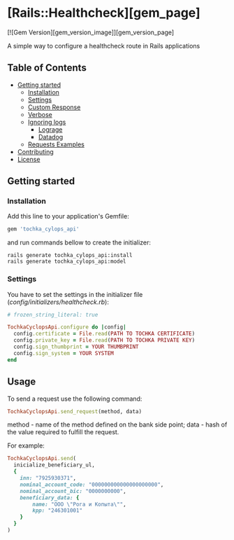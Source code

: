 # [Rails::Healthcheck][gem_page]

[![Gem Version][gem_version_image]][gem_version_page]

A simple way to configure a healthcheck route in Rails applications

## Table of Contents

- [Getting started](#getting-started)
  - [Installation](#installation)
  - [Settings](#settings)
  - [Custom Response](#custom-response)
  - [Verbose](#verbose)
  - [Ignoring logs](#ignoring-logs)
    - [Lograge](#lograge)
    - [Datadog](#datadog)
  - [Requests Examples](#requests-examples)
- [Contributing](#contributing)
- [License](#license)

## Getting started

### Installation

Add this line to your application's Gemfile:

```ruby
gem 'tochka_cylops_api'
```

and run commands bellow to create the initializer:

```
rails generate tochka_cylops_api:install
rails generate tochka_cylops_api:model
```

### Settings

You have to set the settings in the initializer file (_config/initializers/healthcheck.rb_):

```ruby
# frozen_string_literal: true

TochkaCyclopsApi.configure do |config|
  config.certificate = File.read(PATH TO TOCHKA CERTIFICATE)
  config.private_key = File.read(PATH TO TOCHKA PRIVATE KEY)
  config.sign_thumbprint = YOUR THUMBPRINT
  config.sign_system = YOUR SYSTEM
end
```

## Usage

To send a request use the following command:
```ruby
TochkaCyclopsApi.send_request(method, data)
```
method - name of the method defined on the bank side point;
data - hash of the value required to fulfill the request.

For example:
```ruby
TochkaCyclopsApi.send(
  inicialize_beneficiary_ul,
  {
    inn: "7925930371",
    nominal_account_code: "000000000000000000000",
    nominal_account_bic: "0000000000",
    beneficiary_data: {
        name: "ООО \"Рога и Копыта\"",
        kpp: "246301001"
    }
  }
)
```
